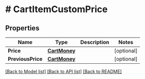 # # CartItemCustomPrice


## Properties 


Name | Type | Description | Notes
------------ | ------------- | ------------- | -------------
**Price**| [**CartMoney**](CartMoney.md) |   | [optional]
**PreviousPrice**| [**CartMoney**](CartMoney.md) |   | [optional]


[[Back to Model list]](../../README.md#models) [[Back to API list]](../../README.md#endpoints) [[Back to README]](../../README.md)

